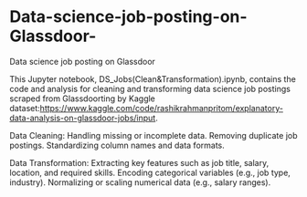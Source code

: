 # Data-science-job-posting-on-Glassdoor-
Data science job posting on Glassdoor  

This Jupyter notebook, DS_Jobs(Clean&Transformation).ipynb,
contains the code and analysis for cleaning and transforming data science job postings scraped from Glassdoorting by Kaggle dataset:https://www.kaggle.com/code/rashikrahmanpritom/explanatory-data-analysis-on-glassdoor-jobs/input.


Data Cleaning:
Handling missing or incomplete data.
Removing duplicate job postings.
Standardizing column names and data formats.

Data Transformation:
Extracting key features such as job title, salary, location, and required skills.
Encoding categorical variables (e.g., job type, industry).
Normalizing or scaling numerical data (e.g., salary ranges).
